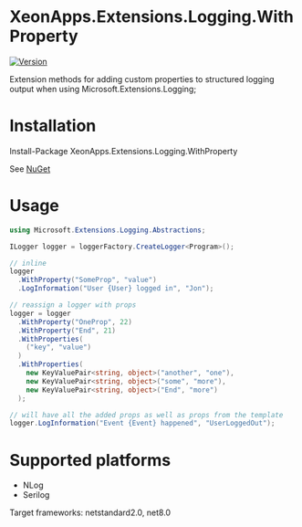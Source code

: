 # XeonApps.Extensions.Logging.WithProperty
[![Version](https://img.shields.io/nuget/v/XeonApps.Extensions.Logging.WithProperty)](https://www.nuget.org/packages/XeonApps.Extensions.Logging.WithProperty)

Extension methods for adding custom properties to structured logging output when using Microsoft.Extensions.Logging;

# Installation
Install-Package XeonApps.Extensions.Logging.WithProperty

See [NuGet](https://www.nuget.org/packages/XeonApps.Extensions.Logging.WithProperty/)

# Usage

```c#
using Microsoft.Extensions.Logging.Abstractions; 

ILogger logger = loggerFactory.CreateLogger<Program>();

// inline
logger
  .WithProperty("SomeProp", "value")
  .LogInformation("User {User} logged in", "Jon");

// reassign a logger with props
logger = logger
  .WithProperty("OneProp", 22)
  .WithProperty("End", 21)
  .WithProperties(
    ("key", "value")
  )
  .WithProperties(
    new KeyValuePair<string, object>("another", "one"),
    new KeyValuePair<string, object>("some", "more"),
    new KeyValuePair<string, object>("End", "more")
  );

// will have all the added props as well as props from the template 
logger.LogInformation("Event {Event} happened", "UserLoggedOut");
```

# Supported platforms

- NLog
- Serilog

Target frameworks: netstandard2.0, net8.0

